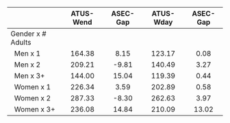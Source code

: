 
|                      |    ATUS-Wend |     ASEC-Gap |    ATUS-Wday |     ASEC-Gap |
| -------------------- | :----------: | :----------: | :----------: | :----------: |
| Gender x # Adults    |              |              |              |              |
| &nbsp;&nbsp;Men x 1  |       164.38 |         8.15 |       123.17 |         0.08 |
| &nbsp;&nbsp;Men x 2  |       209.21 |        -9.81 |       140.49 |         3.27 |
| &nbsp;&nbsp;Men x 3+ |       144.00 |        15.04 |       119.39 |         0.44 |
| &nbsp;&nbsp;Women x 1 |       226.34 |         3.59 |       202.89 |         0.58 |
| &nbsp;&nbsp;Women x 2 |       287.33 |        -8.30 |       262.63 |         3.97 |
| &nbsp;&nbsp;Women x 3+ |       236.08 |        14.84 |       210.09 |        13.02 |

